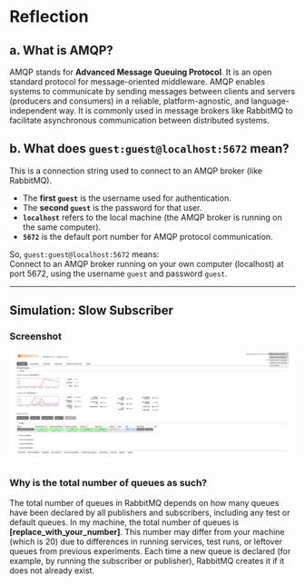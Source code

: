 # Reflection

## a. What is AMQP?

AMQP stands for **Advanced Message Queuing Protocol**. It is an open standard protocol for message-oriented middleware. AMQP enables systems to communicate by sending messages between clients and servers (producers and consumers) in a reliable, platform-agnostic, and language-independent way. It is commonly used in message brokers like RabbitMQ to facilitate asynchronous communication between distributed systems.

## b. What does `guest:guest@localhost:5672` mean?

This is a connection string used to connect to an AMQP broker (like RabbitMQ).

- The **first `guest`** is the username used for authentication.
- The **second `guest`** is the password for that user.
- **`localhost`** refers to the local machine (the AMQP broker is running on the same computer).
- **`5672`** is the default port number for AMQP protocol communication.

So, `guest:guest@localhost:5672` means:  
Connect to an AMQP broker running on your own computer (localhost) at port 5672, using the username `guest` and password `guest`.

---

## Simulation: Slow Subscriber

### Screenshot

![RabbitMQ Queue Count Screenshot](slow.jpg)

### Why is the total number of queues as such?

The total number of queues in RabbitMQ depends on how many queues have been declared by all publishers and subscribers, including any test or default queues. In my machine, the total number of queues is **[replace_with_your_number]**. This number may differ from your machine (which is 20) due to differences in running services, test runs, or leftover queues from previous experiments. Each time a new queue is declared (for example, by running the subscriber or publisher), RabbitMQ creates it if it does not already exist.
